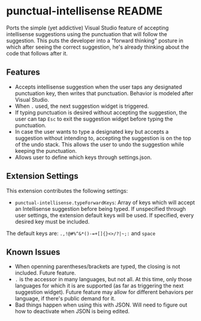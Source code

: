# punctual-intellisense README

Ports the simple (yet addictive) Visual Studio feature of accepting intellisense suggestions using the punctuation that will follow the suggestion. This puts the developer into a "forward thinking" posture in which after seeing the correct suggestion, he's already thinking about the code that follows after it.

## Features

* Accepts intellisense suggestion when the user taps any designated punctuation key, then writes that punctuation. Behavior is modeled after Visual Studio.
* When `.` used, the next suggestion widget is triggered.
* If typing punctuation is desired without accepting the suggestion, the user can tap `Esc` to exit the suggestion widget before typing the punctuation.
* In case the user wants to type a designated key but accepts a suggestion without intending to, accepting the suggestion is on the top of the undo stack. This allows the user to undo the suggestion while keeping the punctuation.
* Allows user to define which keys through settings.json.


<!-- For example if there is an image subfolder under your extension project workspace:

\!\[feature X\]\(images/feature-x.png\)

> Tip: Many popular extensions utilize animations. This is an excellent way to show off your extension! We recommend short, focused animations that are easy to follow. -->

## Extension Settings

This extension contributes the following settings:

* `punctual-intellisense.typeForwardKeys`: Array of keys which will accept an Intellisense suggestion before being typed. If unspecified through user settings, the extension default keys will be used. If specified, every desired key must be included.

The default keys are: `.,!@#%^&*()-=+[]{}<>/?|~;:` and `space`

## Known Issues

* When openning parentheses/brackets are typed, the closing is not included. Future feature.
* `.` is the accessor in many languages, but not all. At this time, only those languages for which it is are supported (as far as triggering the next suggestion widget). Future feature may allow for different behaviors per language, if there's public demand for it.
* Bad things happen when using this with JSON. Will need to figure out how to deactivate when JSON is being edited.

<!-- ## Release Notes

### 1.0.0

Initial release of ...

-----------------------------------------------------------------------------------------------------------

## Working with Markdown

**Note:** You can author your README using Visual Studio Code.  Here are some useful editor keyboard shortcuts:

* Split the editor (`Cmd+\` on OSX or `Ctrl+\` on Windows and Linux)
* Toggle preview (`Shift+CMD+V` on OSX or `Shift+Ctrl+V` on Windows and Linux)
* Press `Ctrl+Space` (Windows, Linux) or `Cmd+Space` (OSX) to see a list of Markdown snippets

### For more information

* [Visual Studio Code's Markdown Support](http://code.visualstudio.com/docs/languages/markdown)
* [Markdown Syntax Reference](https://help.github.com/articles/markdown-basics/)